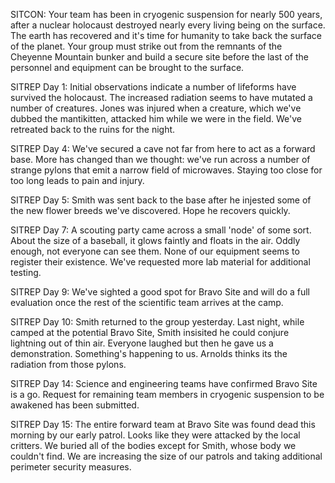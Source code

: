SITCON:
Your team has been in cryogenic suspension for nearly 500 years, after a nuclear holocaust destroyed nearly every living being on the surface. The earth has recovered and it's time for humanity to take back the surface of the planet. Your group must strike out from the remnants of the Cheyenne Mountain bunker and build a secure site before the last of the personnel and equipment can be brought to the surface.

SITREP Day 1:
Initial observations indicate a number of lifeforms have survived the holocaust. The increased radiation seems to have mutated a number of creatures. Jones was injured when a creature, which we've dubbed the mantikitten, attacked him while we were in the field. We've retreated back to the ruins for the night. 

SITREP Day 4:
We've secured a cave not far from here to act as a forward base. More has changed than we thought: we've run across a number of strange pylons that emit a narrow field of microwaves. Staying too close for too long leads to pain and injury.

SITREP Day 5:
Smith was sent back to the base after he injested some of the new flower breeds we've discovered. Hope he recovers quickly.

SITREP Day 7:
A scouting party came across a small 'node' of some sort. About the size of a baseball, it glows faintly and floats in the air. Oddly enough, not everyone can see them. None of our equipment seems to register their existence. We've requested more lab material for additional testing.

SITREP Day 9:
We've sighted a good spot for Bravo Site and will do a full evaluation once the rest of the scientific team arrives at the camp.

SITREP Day 10:
Smith returned to the group yesterday. Last night, while camped at the potential Bravo Site, Smith insisited he could conjure lightning out of thin air. Everyone laughed but then he gave us a demonstration. Something's happening to us. Arnolds thinks its the radiation from those pylons.

SITREP Day 14:
Science and engineering teams have confirmed Bravo Site is a go. Request for remaining team members in cryogenic suspension to be awakened has been submitted.

SITREP Day 15:
The entire forward team at Bravo Site was found dead this morning by our early patrol. Looks like they were attacked by the local critters. We buried all of the bodies except for Smith, whose body we couldn't find. We are increasing the size of our patrols and taking additional perimeter security measures.